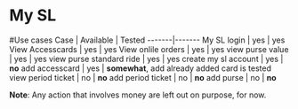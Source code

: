 My SL
=====

#Use cases
Case | Available | Tested
-------|-------
My SL login | yes | yes
View Accesscards | yes | yes
View onlile orders | yes | yes
view purse value | yes | yes
view purse standard ride | yes | yes
create my sl account | yes | **no**
add accesscard | yes | **somewhat**, add already added card is tested
view period ticket | no | **no**
add period ticket | no | **no**
add purse | no | **no**

**Note**: Any action that involves money  are left out on purpose, for now.
